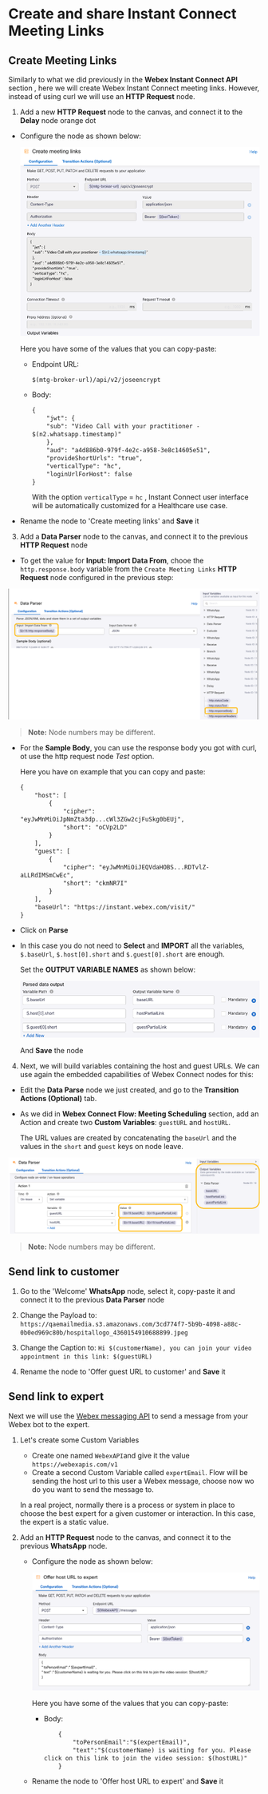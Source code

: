 # Create and share Instant Connect Meeting Links

## Create Meeting Links

Similarly to what we did previously in the **Webex Instant Connect API** section , here we will create Webex Instant Connect meeting links.  However, instead of using curl we will use an **HTTP Request** node. 

1. Add a new **HTTP Request** node to the canvas, and connect it to the  **Delay** node orange dot

- Configure the node as shown below:

    ![Creating Meeting Links](images/create-meeting-links.png)

    Here you have some of the values that you can copy-paste:

    - Endpoint URL:
        ```
        $(mtg-broker-url)/api/v2/joseencrypt
        ```
    - Body: 
        ```
        {
            "jwt": {
            "sub": "Video Call with your practitioner - $(n2.whatsapp.timestamp)"
            },
            "aud": "a4d886b0-979f-4e2c-a958-3e8c14605e51",
            "provideShortUrls": "true",
            "verticalType": "hc",
            "loginUrlForHost": false
        }
        ````

        With the option `verticalType` = `hc` , Instant Connect user interface will be automatically customized for a Healthcare use case.

- Rename the node to 'Create meeting links' and **Save** it

3. Add a **Data Parser** node to the canvas, and connect it to the previous **HTTP Request** node

- To get the value for **Input: Import Data From**, chooe the `http.response.body` variable from the `Create Meeting Links` **HTTP Request** node configured in the previous step:

![Data Parser node setup](images/data-parser-ic.png)

> **Note:** Node numbers may be different.

- For the **Sample Body**, you can use the response body you got with curl, ot use the http request node _Test_ option.

    Here you have on example that you can copy and paste:
    ```
    {
        "host": [
            {
                "cipher": "eyJwMnMiOiJpNmZta3dp...cWl3ZGw2cjFuSkg0bEUj",
                "short": "oCVp2LD"
            }
        ],
        "guest": [
            {
                "cipher": "eyJwMnMiOiJEQVdaHOBS...RDTvlZ-aLLRdIMSmCwEc",
                "short": "ckmNR7I"
            }
        ],
        "baseUrl": "https://instant.webex.com/visit/"
    }
    ```

- Click on **Parse**

- In this case you do not need to **Select** and **IMPORT** all the variables, `$.baseUrl`, `$.host[0].short` and `$.guest[0].short` are enough.

    Set the **OUTPUT VARIABLE NAMES** as shown below:

    ![alt text](images/data-parser-ic-vars.png)

    And **Save** the node

4. Next, we will build variables containing the host and guest URLs. We can use again the embedded capabilities of Webex Connect nodes for this:

- Edit the  **Data Parse** node we just created, and go to the **Transition Actions (Optional)** tab.

- As we did in **Webex Connect Flow: Meeting Scheduling** section, add an Action and create two **Custom Variables**: `guestURL` and `hostURL`.

    The URL values are created by concatenating the `baseUrl` and the values in the `short` and `guest` keys on node leave.
        
![Variable Creation](images/create-vars-ic-links.png)

   > **Note:** Node numbers may be different.

## Send link to customer

1. Go to the 'Welcome' **WhatsApp** node, select it, copy-paste it and connect it to the previous **Data Parser** node

2. Change the Payload to: `https://qaemailmedia.s3.amazonaws.com/3cd774f7-5b9b-4098-a88c-0b0ed969c80b/hospitallogo_4360154910688899.jpeg`

3. Change the Caption to: `Hi $(customerName), you can join your video appointment in this link: $(guestURL)`

4. Rename the node to 'Offer guest URL to customer' and **Save** it

## Send link to expert

Next we will use the [Webex messaging API](https://developer.webex.com/docs/api/v1/messages/create-a-message) to send a message from your Webex bot to the expert.

1. Let's create some Custom Variables

    - Create one named `WebexAPI`and give it the value `https://webexapis.com/v1`
    - Create a second Custom Variable called `expertEmail`. Flow will be sending the host url to this user a Webex message, choose now wo do you want to send the message to.

    In a real project, normally there is a process or system in place to choose the best expert for a given customer or interaction. In this case, the expert is a static value.

2. Add an **HTTP Request** node to the canvas, and connect it to the previous **WhatsApp** node.

    - Configure the node as shown below:

        ![HTTP Request for Webex](images/http-request-webex.png)

        Here you have some of the values that you can copy-paste:

        - Body:
            ```
                {
                    "toPersonEmail":"$(expertEmail)",
                    "text":"$(customerName) is waiting for you. Please click on this link to join the video session: $(hostURL)"
                } 
            ```
    
    - Rename the node to 'Offer host URL to expert' and **Save** it


